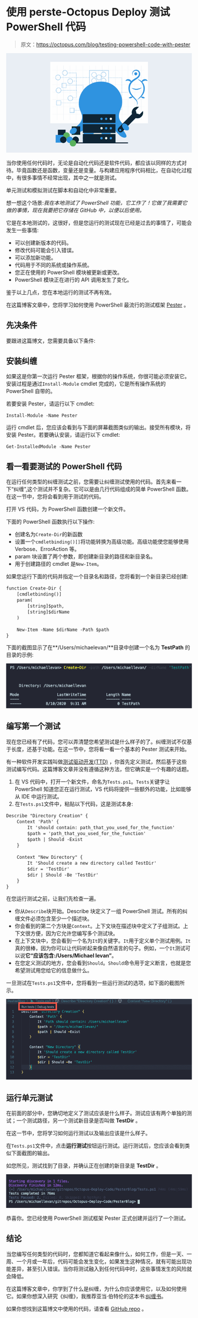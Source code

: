 # 使用 perste-Octopus Deploy 测试 PowerShell 代码

> 原文：<https://octopus.com/blog/testing-powershell-code-with-pester>

[![Testing PowerShell code with Pester](img/bca76775b79b06dc9ac3a3b43da06fc7.png)](#)

当你使用任何代码时，无论是自动化代码还是软件代码，都应该以同样的方式对待。毕竟函数还是函数，变量还是变量。与构建应用程序代码相比，在自动化过程中，有很多事情不经常出现，其中之一就是测试。

单元测试和模拟测试在脚本和自动化中非常重要。

想一想这个场景:*我在本地测试了 PowerShell 功能，它工作了！它做了我需要它做的事情，现在我要把它存储在 GitHub 中，以便以后使用。*

它是在本地测试的，这很好，但是您运行的测试现在已经是过去的事情了，可能会发生一些事情:

*   可以创建新版本的代码。
*   修改代码可能会引入错误。
*   可以添加新功能。
*   代码用于不同的系统或操作系统。
*   您正在使用的 PowerShell 模块被更新或更改。
*   PowerShell 模块正在进行的 API 调用发生了变化。

鉴于以上几点，您在本地运行的测试不再有效。

在这篇博客文章中，您将学习如何使用 PowerShell 最流行的测试框架 [Pester](https://github.com/pester/Pester) 。

## 先决条件

要跟进这篇博文，您需要具备以下条件:

## 安装纠缠

如果这是你第一次运行 Pester 框架，根据你的操作系统，你很可能必须安装它。安装过程是通过`Install-Module` cmdlet 完成的，它是所有操作系统的 PowerShell 自带的。

若要安装 Pester，请运行以下 cmdlet:

```
Install-Module -Name Pester 
```

运行 cmdlet 后，您应该会看到与下面的屏幕截图类似的输出。接受所有模块，将安装 Pester。若要确认安装，请运行以下 cmdlet:

```
Get-InstalledModule -Name Pester 
```

## 看一看要测试的 PowerShell 代码

在运行任何类型的纠缠测试之前，您需要让纠缠测试使用的代码。首先来看一下“纠缠”,这个测试并不复杂。它可以是由几行代码组成的简单 PowerShell 函数。在这一节中，您将会看到用于测试的代码。

打开 VS 代码，为 PowerShell 函数创建一个新文件。

下面的 PowerShell 函数执行以下操作:

*   创建名为`Create-Dir`的新函数
*   设置一个`cmdletbinding()[]`将功能转换为高级功能。高级功能使您能够使用 Verbose、ErrorAction 等。
*   param 块设置了两个参数，即创建新目录的路径和新目录名。
*   用于创建路径的 cmdlet 是`New-Item`。

如果您运行下面的代码并指定一个目录名和路径，您将看到一个新目录已经创建:

```
function Create-Dir {
    [cmdletbinding()]
    param(
        [string]$path,
        [string]$dirName
    )

    New-Item -Name $dirName -Path $path
} 
```

下面的截图显示了在**/Users/michaelevan/**目录中创建一个名为 **TestPath** 的目录的示例:

[![Terminal output of a directory being created](img/3b9767ef1b7e8efdf8fd07a7b2fc00dd.png)](#)

## 编写第一个测试

现在您已经有了代码，您可以弄清楚您希望测试是什么样子的了。纠缠测试不仅基于长度，还基于功能。在这一节中，您将看一看一个基本的 Pester 测试来开始。

有一种软件开发实践叫做[测试驱动开发(TTD)](https://www.agilealliance.org/glossary/tdd/) ，你首先定义测试，然后基于这些测试编写代码。这篇博客文章并没有遵循这种方法，但它确实是一个有趣的话题。

1.  在 VS 代码中，打开一个新文件，命名为`Tests.ps1`。`Tests`关键字让 PowerShell 知道您正在运行测试，VS 代码将提供一些额外的功能，比如能够从 IDE 中运行测试。
2.  在`Tests.ps1`文件中，粘贴以下代码，这是测试本身:

```
Describe "Directory Creation" {
    Context 'Path' {
        It 'should contain: path_that_you_used_for_the_function'
        $path = 'path_that_you_used_for_the_function'
        $path | Should -Exist
    }

    Context "New Directory" {
        It 'Should create a new directory called TestDir'
        $dir = 'TestDir'
        $dir | Should -Be 'TestDir'
    }
} 
```

在您运行测试之前，让我们先检查一遍。

*   你从`Describe`块开始。Describe 块定义了一组 PowerShell 测试。所有的纠缠文件必须包含至少一个描述块。
*   你会看到的第二个方块是`Context`。上下文块在描述块中定义了子组测试。上下文很方便，因为它允许您编写多个测试块。
*   在上下文块中，您会看到一个名为`It`的关键字。`It`用于定义单个测试用例。`It`真的很棒，因为你可以让代码听起来像自然语言的句子。例如，一个`It`测试可以说**它“应该包含:/Users/Michael levan”**。
*   在您定义测试的地方，您会看到`Should`。`Should`命令用于定义断言，也就是您希望测试用您给它的信息做什么。

一旦测试在`Tests.ps1`文件中，您将看到一些运行测试的选项，如下面的截图所示。

[![Options to run the test](img/a68fae319ebe557d6e4d9699e0c010ac.png)](#)

## 运行单元测试

在前面的部分中，您确切地定义了测试应该是什么样子。测试应该有两个单独的测试；一个测试路径，另一个测试新目录是否叫做 **TestDir** 。

在这一节中，您将学习如何运行测试以及输出应该是什么样子。

在`Tests.ps1`文件中，点击**运行测试**按钮运行测试。运行测试后，您应该会看到类似下面截图的输出。

如您所见，测试找到了目录，并确认正在创建的新目录是 **TestDir** 。

[![Test result](img/f00d491c52add59755518cd01cc737a1.png)](#)

恭喜你。您已经使用 PowerShell 测试框架 Pester 正式创建并运行了一个测试。

## 结论

当您编写任何类型的代码时，您都知道它看起来像什么，如何工作，但是一天、一周、一个月或一年后，代码可能会发生变化，如果发生这种情况，就有可能出现功能差异，甚至引入错误。当你将测试融入到任何代码中时，这些事情发生的风险就会降低。

在这篇博客文章中，你学到了什么是纠缠，为什么你应该使用它，以及如何使用它。如果你想深入研究《纠缠》，我推荐亚当·伯特伦的这本书:[纠缠书](https://leanpub.com/pesterbook)。

如果你想找到这篇博文中使用的代码，请查看 [GitHub repo](https://github.com/AdminTurnedDevOps/Octopus-Deploy-Code/tree/master/PesterBlog) 。